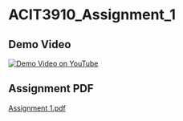 # ACIT3910_Assignment_1
## Demo Video 
[![Demo Video on YouTube](https://i.stack.imgur.com/Vp2cE.png)](https://www.youtube.com/watch?v=jGTQi0VmwK0)

## Assignment PDF 
[Assignment 1.pdf](https://github.com/achang140/ACIT3910_Assignment_1/files/13800411/Assignment.1.pdf)
